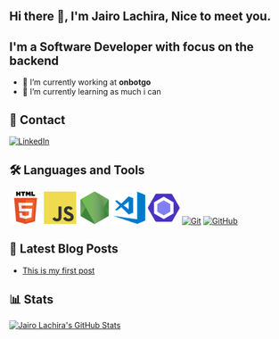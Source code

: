 ## Hi there 👋, I'm Jairo Lachira, Nice to meet you.

## I'm a Software Developer with focus on the backend

- 🔭 I’m currently working at **onbotgo**
- 🌱 I’m currently learning as much i can
<!--
- 😄 Pronouns: enthusiast, optimistic, creative
- ⚡ Fun fact: I started coding because I wanted
  -->

## 💬 Contact

[<img alt="LinkedIn" width="40" height="32" src="https://cdn.jsdelivr.net/npm/simple-icons@v3/icons/linkedin.svg" />][linkedin]

## 🛠 Languages and Tools

[<img alt="HTML" width="58" src="https://raw.githubusercontent.com/github/explore/80688e429a7d4ef2fca1e82350fe8e3517d3494d/topics/html/html.png" />][html]
[<img alt="JavaScript" width="58" src="https://raw.githubusercontent.com/github/explore/80688e429a7d4ef2fca1e82350fe8e3517d3494d/topics/javascript/javascript.png" />][javascript]
[<img alt="Node" width="58" src="https://raw.githubusercontent.com/github/explore/80688e429a7d4ef2fca1e82350fe8e3517d3494d/topics/nodejs/nodejs.png" />][node]
[<img alt="Visual Studio" width="58" src="https://raw.githubusercontent.com/github/explore/80688e429a7d4ef2fca1e82350fe8e3517d3494d/topics/visual-studio-code/visual-studio-code.png" />][visual studio]
[<img alt="ESLint" width="58" src="https://raw.githubusercontent.com/github/explore/80688e429a7d4ef2fca1e82350fe8e3517d3494d/topics/eslint/eslint.png" />][eslint]
[<img alt="Git" width="58" src="https://www.vectorlogo.zone/logos/git-scm/git-scm-icon.svg" />][git]
[<img alt="GitHub" width="58" src="https://cdn.jsdelivr.net/npm/simple-icons@v3/icons/github.svg" />][github]

## 📃 Latest Blog Posts

<!-- BLOG-POST-LIST:START -->

- [This is my first post](https://j4iro.com/de-windows-a-ubuntu-20_04-guia/)

## 📊 Stats

[![Jairo Lachira's GitHub Stats](https://github-readme-stats.vercel.app/api?username=j4iro&show_icons=true&hide_border=true&theme=vue)](https://github.com/anuraghazra/github-readme-stats)

<!-- Reference URLs -->

[linkedin]: https://www.linkedin.com/in/jairo-lachira-peralta-613a13179/
[html]: https://github.com/search?q=html
[css]: https://github.com/search?q=css
[javascript]: https://github.com/search?q=javascript
[node]: https://nodejs.org/en/
[visual studio]: https://code.visualstudio.com/
[eslint]: https://eslint.org/
[git]: https://git-scm.com/
[github]: https://github.com/
